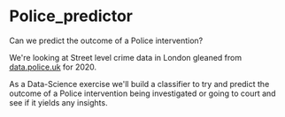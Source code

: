 # Police_predictor

Can we predict the outcome of a Police intervention?

We're looking at Street level crime data in London gleaned from [data.police.uk](data.police.uk) for 2020.

As a Data-Science exercise we'll build a classifier to try and predict the outcome of a Police intervention being investigated or going to court and see if it yields any insights.
